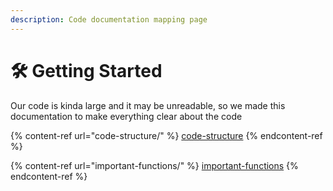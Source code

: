 ```yaml
---
description: Code documentation mapping page
---
```


# 🛠 Getting Started

Our code is kinda large and it may be unreadable, so we made this documentation to make everything clear about the code

{% content-ref url="code-structure/" %}
[code-structure](code-structure/)
{% endcontent-ref %}

{% content-ref url="important-functions/" %}
[important-functions](important-functions/)
{% endcontent-ref %}
